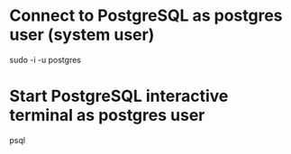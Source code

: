 # Connect to PostgreSQL as postgres user (system user)
sudo -i -u postgres

# Start PostgreSQL interactive terminal as postgres user
psql
